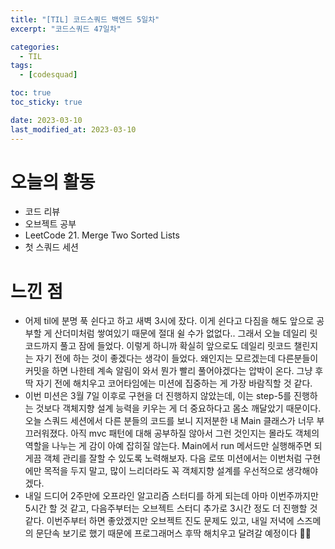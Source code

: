 ```yaml
---
title: "[TIL] 코드스쿼드 백엔드 5일차"
excerpt: "코드스쿼드 47일차"

categories:
  - TIL
tags:
  - [codesquad]

toc: true
toc_sticky: true

date: 2023-03-10
last_modified_at: 2023-03-10
---
```


# 오늘의 활동

- 코드 리뷰
- 오브젝트 공부
- LeetCode 21. Merge Two Sorted Lists
- 첫 스쿼드 세션

# 느낀 점

- 어제 til에 분명 푹 쉰다고 하고 새벽 3시에 잤다. 이게 쉰다고 다짐을 해도 앞으로 공부할 게 산더미처럼 쌓여있기 때문에 절대 쉴 수가 없없다.. 그래서 오늘 데일리 릿코드까지 풀고 잠에 들었다. 이렇게 하니까 확실히 앞으로도 데일리 릿코드 챌린지는 자기 전에 하는 것이 좋겠다는 생각이 들었다. 왜인지는 모르겠는데 다른분들이 커밋을 하면 나한테 계속 알림이 와서 뭔가 빨리 풀어야겠다는 압박이 온다. 그냥 후딱 자기 전에 해치우고 코어타임에는 미션에 집중하는 게 가장 바람직할 것 같다.
- 이번 미션은 3월 7일 이후로 구현을 더 진행하지 않았는데, 이는 step-5를 진행하는 것보다 객체지향 설계 능력을 키우는 게 더 중요하다고 몸소 깨달았기 때문이다.
  오늘 스쿼드 세션에서 다른 분들의 코드를 보니 지저분한 내 Main 클래스가 너무 부끄러워졌다. 아직 mvc 패턴에 대해 공부하질 않아서 그런 것인지는 몰라도 객체의 역할을 나누는 게 감이 아예 잡히질 않는다. Main에서 run 메서드만 실행해주면 되게끔 객체 관리를 잘할 수 있도록 노력해보자.
  다음 로또 미션에서는 이번처럼 구현에만 목적을 두지 말고, 많이 느리더라도 꼭 객체지향 설계를 우선적으로 생각해야겠다.
- 내일 드디어 2주만에 오프라인 알고리즘 스터디를 하게 되는데 아마 이번주까지만 5시간 할 것 같고, 다음주부터는 오브젝트 스터디 추가로 3시간 정도 더 진행할 것 같다. 이번주부터 하면 좋았겠지만 오브젝트 진도 문제도 있고, 내일 저녁에 스즈메의 문단속 보기로 했기 때문에 프로그래머스 후딱 해치우고 달려갈 예정이다 💪🏻
